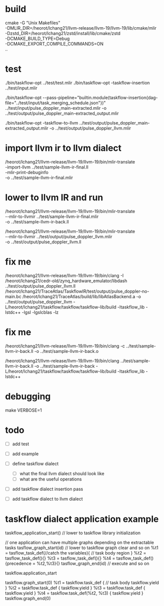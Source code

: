 # build

cmake -G "Unix Makefiles" \
    -DMLIR_DIR=/heorot/lchang21/llvm-release/llvm-19/llvm-19/lib/cmake/mlir \
    -Dzstd_DIR=/heorot/lchang21/zstd/install/lib/cmake/zstd \
    -DCMAKE_BUILD_TYPE=Debug \
    -DCMAKE_EXPORT_COMPILE_COMMANDS=ON \
    ..

# test
 ./bin/taskflow-opt ../test/test.mlir
./bin/taskflow-opt -taskflow-insertion ../test/input.mlir


./bin/taskflow-opt --pass-pipeline="builtin.module(taskflow-insertion{dag-file=\"../test/input/task_merging_schedule.json\"})" ../test/input/pulse_doppler_main-extracted.mlir -o ../test/output/pulse_doppler_main-extracted_output.mlir


./bin/taskflow-opt -taskflow-to-llvm ../test/output/pulse_doppler_main-extracted_output.mlir -o ../test/output/pulse_doppler_llvm.mlir

# import llvm ir to llvm dialect
/heorot/lchang21/llvm-release/llvm-19/llvm-19/bin/mlir-translate \
    -import-llvm ../test/sample-llvm-ir-final.ll \
    -mlir-print-debuginfo \
    -o ../test/sample-llvm-ir-final.mlir

# lower to llvm IR and run
/heorot/lchang21/llvm-release/llvm-19/llvm-19/bin/mlir-translate \
    --mlir-to-llvmir ../test/sample-llvm-ir-final.mlir \
    -o ../test/sample-llvm-ir-back.ll

/heorot/lchang21/llvm-release/llvm-19/llvm-19/bin/mlir-translate \
    --mlir-to-llvmir ../test/output/pulse_doppler_llvm.mlir \
    -o ../test/output/pulse_doppler_llvm.ll


# fix me
/heorot/lchang21/llvm-release/llvm-19/llvm-19/bin/clang -I /heorot/lchang21/cedr-old/zynq_hardware_emulator/libdash ../test/output/pulse_doppler_llvm.ll /heorot/lchang21/TraceAtlas/TaskflowIR/test/output/pulse_doppler-no-main.bc /heorot/lchang21/TraceAtlas/build/lib/libAtlasBackend.a -o ../test/output/pulse_doppler_llvm -L/heorot/lchang21/taskflow/taskflow/taskflow-lib/build -ltaskflow_lib -lstdc++ -lgsl -lgslcblas -lz

# fix me


/heorot/lchang21/llvm-release/llvm-19/llvm-19/bin/clang -c ../test/sample-llvm-ir-back.ll -o ../test/sample-llvm-ir-back.o

/heorot/lchang21/llvm-release/llvm-19/llvm-19/bin/clang ../test/sample-llvm-ir-back.ll -o ../test/sample-llvm-ir-back -L/heorot/lchang21/taskflow/taskflow/taskflow-lib/build -ltaskflow_lib -lstdc++

# debugging 
make VERBOSE=1

# todo

- [ ] add test
- [ ] add example
- [ ] define taskflow dialect
  - [ ] what the final llvm dialect should look like
  - [ ] what are the useful operations
- [ ] add taskflow dialect insertion pass
- [ ] add taskflow dialect to llvm dialect


# taskflow dialect application example

taskflow_application_start() // lower to taskflow library initialization

// one application can have multiple graphs depending on the extractable tasks
tasflow_graph_start(id) // lower to taskflow graph clear and so on
%t1 = tasflow_task_def(//catch the variables){ // task body region }
%t2 = tasflow_task_def(){}
%t3 = tasflow_task_def(){}
%t4 = tasflow_task_def(){precedence = %t2,%t3}{}
tasflow_graph_end(id) // execute and so on

taskflow.application_start

taskflow.graph_start(0)
%t1 = taskflow.task_def {
  // task body
  taskflow.yield
}
%t2 = taskflow.task_def {
  taskflow.yield
}
%t3 = taskflow.task_def {
  taskflow.yield
}
%t4 = taskflow.task_def(%t2, %t3) {
  taskflow.yield
}
taskflow.graph_end(0)